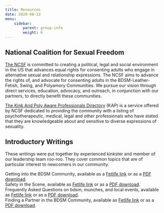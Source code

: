 ```yaml
---
title: Resources
date: 2020-08-13
menu:
    sidebar:
        parent: group-info
        weight: 6
---
```


<h2>National Coalition for Sexual Freedom</h2>

[The NCSF](https://www.ncsfreedom.org) is committed to creating a political, legal and social environment in the US that advances equal rights for consenting adults who engage in alternative sexual and relationship expressions. The NCSF aims to advance the rights of, and advocate for consenting adults in the BDSM-Leather-Fetish, Swing, and Polyamory Communities. We pursue our vision through direct services, education, advocacy, and outreach, in conjunction with our partners, to directly benefit these communities.

[The Kink And Poly Aware Professionals Directory](https://www.kapprofessionals.org/) (KAP) is a service offered by NCSF dedicated to providing the community with a listing of psychotherapeutic, medical, legal and other professionals who have stated that they are knowledgeable about and sensitive to diverse expressions of sexuality.

<h2>Introductory Writings</h2>

These writings were put together by experienced kinkster and member of our leadership team roo-roo.  They cover common topics that are of particular interest to newcomers in our community.

Getting into the BDSM Community, available as a [Fetlife link](https://fetlife.com/groups/3115/group_posts/980383) or as a [PDF download](pdf/entry.pdf).<br>
Safety in the Scene, available as [Fetlife link](https://fetlife.com/groups/3115/posts/3252012) or as a [PDF download](pdf/safety.pdf).<br>
Frequently Asked Questions on bdsm, munches, and local events, available as [Fetlife link](https://fetlife.com/groups/3115/posts/534028) or as a [PDF download](pdf/faq.pdf).<br>
Finding a Partner in the BDSM Community, available as [Fetlife link](https://fetlife.com/users/118352/posts/1373232) or as a [PDF download](pdf/partnering.pdf).<br>

